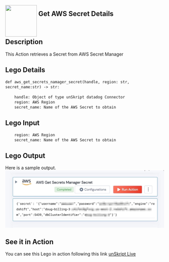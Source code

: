 [<img align="left" src="https://unskript.com/assets/favicon.png" width="100" height="100" style="padding-right: 5px">](https://unskript.com/assets/favicon.png) 
<h2>Get AWS Secret Details</h2>

<br>

## Description
This Action retrieves a Secret from AWS Secret Manager


## Lego Details
    def aws_get_secrets_namager_secret(handle, region: str, secret_name:str) -> str:

        handle: Object of type unSkript datadog Connector
		region: AWS Region
		secret_name: Name of the AWS Secret to obtain

## Lego Input
		region: AWS Region
		secret_name: Name of the AWS Secret to obtain

## Lego Output
Here is a sample output.
<img src="./awsgetsecret.jpg">

## See it in Action

You can see this Lego in action following this link [unSkript Live](https://us.app.unskript.io)